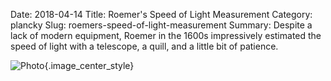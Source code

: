 Date: 2018-04-14
Title: Roemer's Speed of Light Measurement
Category: plancky
Slug: roemers-speed-of-light-measurement
Summary: Despite a lack of modern equipment, Roemer in the 1600s impressively estimated the speed of light with a telescope, a quill, and a little bit of patience.   

![Photo]({attach}/assets/plancky/2018/roemers-speed-of-light-measurement.png){.image_center_style}